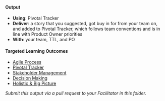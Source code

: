 #### Output
- **Using**: Pivotal Tracker
- **Deliver**: a story that you suggested, got buy in for from your team on, and added to Pivotal Tracker, which follows team conventions and is in line with Product Owner priorities
- **With**: your team, TTL, and PO

#### Targeted Learning Outcomes
- [Agile Process](https://github.com/andela/learningmap/tree/master/Phase-C/Entry-level%20Developer/Curriculum/21%20-%20Agile%20Process)
- [Pivotal Tracker](https://github.com/andela/learningmap/tree/master/Phase-C/Entry-level%20Developer/Curriculum/47%20-%20Pivotal%20Tracker)
- [Stakeholder Management](https://github.com/andela/learningmap/tree/master/Phase-C/Entry-level%20Developer/Curriculum/18%20-%20Stakeholder%20Management)
- [Decision Making](https://github.com/andela/learningmap/tree/master/Phase-C/Entry-level%20Developer/Curriculum/07%20-%20Decision%20Making)
- [Holistic & Big Picture](https://github.com/andela/learningmap/tree/master/Phase-C/Entry-level%20Developer/Curriculum/10%20-%20Holistic%20%26%20Big%20Picture%20Thinking)

*Submit this output via a pull request to your Facilitator in this folder.*